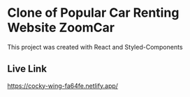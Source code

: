 # Clone of Popular Car Renting Website ZoomCar

This project was created with React and Styled-Components

## Live Link

https://cocky-wing-fa64fe.netlify.app/
